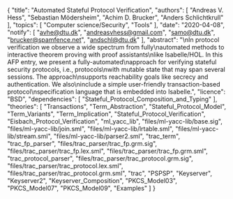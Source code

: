 {
    "title": "Automated Stateful Protocol Verification",
    "authors": [
        "Andreas V. Hess",
        "Sebastian Mödersheim",
        "Achim D. Brucker",
        "Anders Schlichtkrull"
    ],
    "topics": [
        "Computer science/Security",
        "Tools"
    ],
    "date": "2020-04-08",
    "notify": [
        "avhe@dtu.dk",
        "andreasvhess@gmail.com",
        "samo@dtu.dk",
        "brucker@spamfence.net",
        "andschl@dtu.dk"
    ],
    "abstract": "\nIn protocol verification we observe a wide spectrum from fully\nautomated methods to interactive theorem proving with proof assistants\nlike Isabelle/HOL. In this AFP entry, we present a fully-automated\napproach for verifying stateful security protocols, i.e., protocols\nwith mutable state that may span several sessions. The approach\nsupports reachability goals like secrecy and authentication. We also\ninclude a simple user-friendly transaction-based protocol\nspecification language that is embedded into Isabelle.",
    "licence": "BSD",
    "dependencies": [
        "Stateful_Protocol_Composition_and_Typing"
    ],
    "theories": [
        "Transactions",
        "Term_Abstraction",
        "Stateful_Protocol_Model",
        "Term_Variants",
        "Term_Implication",
        "Stateful_Protocol_Verification",
        "Eisbach_Protocol_Verification",
        "ml_yacc_lib",
        "files/ml-yacc-lib/base.sig",
        "files/ml-yacc-lib/join.sml",
        "files/ml-yacc-lib/lrtable.sml",
        "files/ml-yacc-lib/stream.sml",
        "files/ml-yacc-lib/parser2.sml",
        "trac_term",
        "trac_fp_parser",
        "files/trac_parser/trac_fp.grm.sig",
        "files/trac_parser/trac_fp.lex.sml",
        "files/trac_parser/trac_fp.grm.sml",
        "trac_protocol_parser",
        "files/trac_parser/trac_protocol.grm.sig",
        "files/trac_parser/trac_protocol.lex.sml",
        "files/trac_parser/trac_protocol.grm.sml",
        "trac",
        "PSPSP",
        "Keyserver",
        "Keyserver2",
        "Keyserver_Composition",
        "PKCS_Model03",
        "PKCS_Model07",
        "PKCS_Model09",
        "Examples"
    ]
}